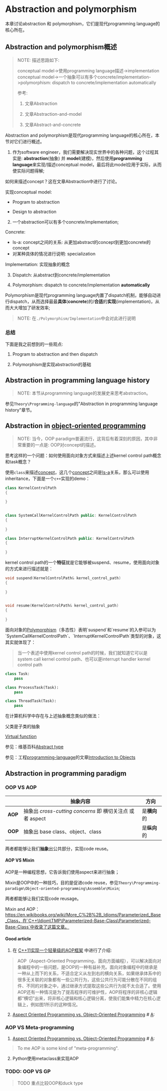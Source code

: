 # Abstraction and polymorphism

本章讨论abstraction 和 polymorphism，它们是现代programming language的核心所在。



## Abstraction and polymorphism概述

> NOTE: 描述思路如下:
>
> conceptual model->使用programming language描述->implementation conceptual model->一个抽象可以有多个concrete/implementation->polymorphism: dispatch to concrete/implementation automatically
>
> 参考:
>
> 1) 文章Abstraction
>
> 2) 文章Abstraction-and-model
>
> 3) 文章Abstract-and-concrete

Abstraction and polymorphism是现代programming language的核心所在，本节对它们进行概述。

1) 作为software engineer，我们需要解决现实世界中的各种问题，这个过程其实是: **abstraction**(抽象) 并 **model**(建模)，然后使用**programming language**来实现/描述conceptual model，最后将此model应用于实际，从而使实际问题得解;

如何来描述concept？这在文章Abstraction中进行了讨论。

实现conceptual model: 

- Program to abstraction

- Design to abstraction

2) 一个abstraction可以有多个concrete/implementation;

Concrete: 

- Is-a: concept之间的关系: 从更加abstract的concept到更加concrete的concept
- 对某种具体的情况进行说明: specialization

Implementation: 实现抽象的概念

3) Dispatch: 从abstract到concrete/implementation

4) Polymorphism: dispatch to concrete/implementation **automatically**

Polymorphism是现代programming language内置了dispatch机制，能够自动进行dispatch，从而选择最最**具体**(**concrete**)的/**合适**的**实现**(implementation)，从而大大增加了研发效率;

> NOTE: 在`./Polymorphism/Implementation`中会对此进行说明

### 总结

下面是我之前想到的一些观点: 

1) Program to abstraction and then dispatch

2) Polymorphism是实现abstraction的基础



## Abstraction in programming language history

> NOTE: 本节从programming language的发展史来思考abstraction。

参见`Theory\Programming-language`的"Abstraction in programming language history"章节。




## Abstraction in [object-oriented programming](http://en.wikipedia.org/wiki/Object-oriented_programming)

> NOTE: 当今，OOP paradigm普遍流行，这背后有着深刻的原因，其中非常重要的一点是: OOP对concept的描述。

思考这样的一个问题：如何使用面向对象方式来描述上述kernel control path概念和task概念？

使用`class`来描述[concept](https://en.wikipedia.org/wiki/Concept)，这几个[concept](https://en.wikipedia.org/wiki/Concept)之间是[Is-a](https://en.wikipedia.org/wiki/Is-a)关系，那么可以使用inheritance，下面是一个`c++`实现的demo：

```c++
class KernelControlPath
{
    
}
	

class SystemCallKernelControlPath public: KernelControlPath
{
    
}

class InterruptKernelControlPath public: KernelControlPath
{
    
}

```

kernel control path的一个**特征**就是它能够被suspend、resume，使用面向对象的方式来进行描述就是：

```c++
void suspend(KernelControlPath& kernel_control_path)
{
    
}
	

void resume(KernelControlPath& kernel_control_path)
{
    
}
```

面向对象的[Polymorphism](https://en.wikipedia.org/wiki/Polymorphism_(computer_science))（多态性）表明`suspend`和`resume`的入参可以为`SystemCallKernelControlPath`、`InterruptKernelControlPath`类型的对象，这其实就体现了：

> 当一个表述中使用kernel control path的时候，我们就知道它可以是system call kernel control path、也可以是interrupt handler kernel control path



```python
class Task:
	pass

class ProcessTask(Task):
	pass

class ThreadTask(Task):
	pass
```



在计算机科学中存在与上述抽象概念类似的做法：

父类是子类的抽象

[Virtual function](https://en.wikipedia.org/wiki/Virtual_function)

参见：维基百科[Abstract type](https://en.wikipedia.org/wiki/Abstract_type)

参见：工程[programming-language](https://dengking.github.io/programming-language)的文章[Introduction to Objects](https://dengking.github.io/programming-language/Theory/Programming-paradigm/Object-oriented-programming/Thinking-in-java/Introduction-to-objects)









## Abstraction in programming paradigm

### OOP VS AOP

|         | 抽象内容                                                  | 方向         |
| ------- | --------------------------------------------------------- | ------------ |
| **AOP** | 抽象出 *cross-cutting concerns* 即 横切关注点 或者 aspect | 是**横向**的 |
| **OOP** | 抽象出 base class、object、class                          | 是**纵向**的 |

两者都能够让我们**抽象**出公共部分，实现code reuse。

#### AOP VS Mixin

AOP是一种编程思想，它告诉我们使用aspect来进行抽象；

Mixin是OOP中的一种技巧，目的是促进code reuse，参见`Theory\Programming-paradigm\Object-oriented-programming\Assemble\Mixin`;

两者都能够让我们实现code reusage。

Mixin and AOP：https://en.wikibooks.org/wiki/More_C%2B%2B_Idioms/Parameterized_Base_Class，在`C++\Idiom\TMP\Parameterized-Base-Class\Parameterized-Base-Class`中收录了这篇文章。



#### Good article

1) 在 [C++11实现一个轻量级的AOP框架](https://www.cnblogs.com/qicosmos/p/4772389.html) 中进行了介绍:

> AOP（Aspect-Oriented Programming，面向方面编程），可以解决面向对象编程中的一些问题，是OOP的一种有益补充。面向对象编程中的继承是一种从上而下的关系，不适合定义从左到右的横向关系，如果继承体系中的很多无关联的对象都有一些公共行为，这些公共行为可能分散在不同的组件、不同的对象之中，通过继承方式提取这些公共行为就不太合适了。使用AOP还有一种情况是为了提高程序的可维护性，AOP将程序的非核心逻辑都“横切”出来，将非核心逻辑和核心逻辑分离，使我们能集中精力在核心逻辑上，例如图1所示的这种情况。

2) [Aspect Oriented Programming vs. Object-Oriented Programming](https://stackoverflow.com/questions/232884/aspect-oriented-programming-vs-object-oriented-programming) # [A](https://stackoverflow.com/a/232918):



### AOP VS Meta-programming

1) [Aspect Oriented Programming vs. Object-Oriented Programming](https://stackoverflow.com/questions/232884/aspect-oriented-programming-vs-object-oriented-programming) # [A](https://stackoverflow.com/a/232918):

> To me AOP is some kind of "meta-programming".

2) Python使用metaclass来实现AOP



### TODO: OOP VS GP

> TODO 重点比较OOP和duck type











